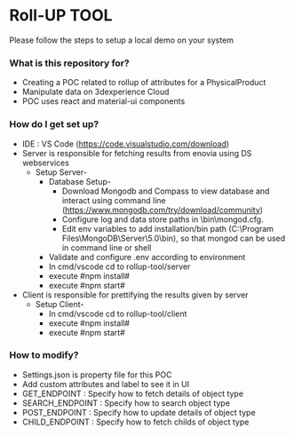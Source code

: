 # Roll-UP TOOL

Please follow the steps to setup a local demo on your system

### What is this repository for?

- Creating a POC related to rollup of attributes for a PhysicalProduct
- Manipulate data on 3dexperience Cloud
- POC uses react and material-ui components

### How do I get set up?

- IDE : VS Code (https://code.visualstudio.com/download)
- Server is responsible for fetching results from enovia using DS webservices
  - Setup Server-
    - Database Setup-
      - Download Mongodb and Compass to view database and interact using command line (https://www.mongodb.com/try/download/community)
      - Configure log and data store paths in <install directory>\bin\mongod.cfg.
      - Edit env variables to add installation/bin path (C:\Program Files\MongoDB\Server\5.0\bin), so that mongod can be used in command line or shell
    - Validate and configure .env according to environment
    - In cmd/vscode cd to rollup-tool/server
    - execute #npm install#
    - execute #npm start#
- Client is responsible for prettifying the results given by server
  - Setup Client-
    - In cmd/vscode cd to rollup-tool/client
    - execute #npm install#
    - execute #npm start#

### How to modify?

- Settings.json is property file for this POC
- Add custom attributes and label to see it in UI
- GET_ENDPOINT : Specify how to fetch details of object type
- SEARCH_ENDPOINT : Specify how to search object type
- POST_ENDPOINT : Specify how to update details of object type
- CHILD_ENDPOINT : Specify how to fetch childs of object type
